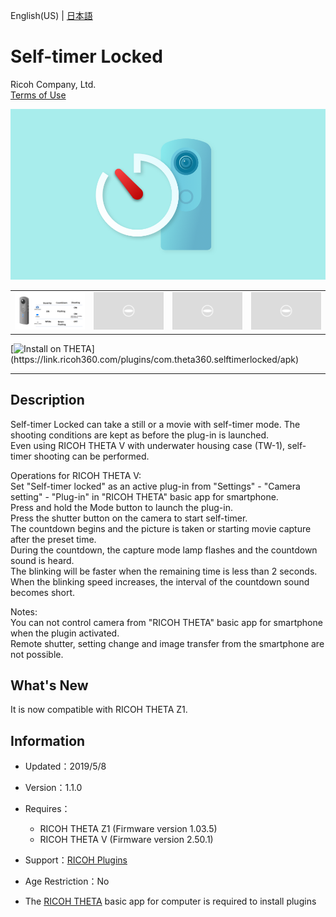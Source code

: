 English(US) | [日本語](README.ja.md)

# Self-timer Locked
Ricoh Company, Ltd.  
[Terms of Use](https://theta360.com/en/legal/terms_of_use_plugins/)

<div align="center">
 <img src="1.png">

 <table>
  <tr>
   <td><img src="2.png"></td>
   <td><img src="../../resources/common/img/noimg.png"></td>
   <td><img src="../../resources/common/img/noimg.png"></td>
   <td><img src="../../resources/common/img/noimg.png"></td>
  </tr>
 </table>
</div>

[![Install on THETA](https://assets.ricoh360.com/image/upload/v1/front/theta/install-button.svg?)](https://link.ricoh360.com/plugins/com.theta360.selftimerlocked/apk)

***

## Description
Self-timer Locked can take a still or a movie with self-timer mode. The shooting conditions are kept as before the plug-in is launched.  
Even using RICOH THETA V with underwater housing case (TW-1), self-timer shooting can be performed.  
  
Operations for RICOH THETA V:  
Set "Self-timer locked" as an active plug-in from "Settings" - "Camera setting" - "Plug-in" in "RICOH THETA" basic app for smartphone.  
Press and hold the Mode button to launch the plug-in.  
Press the shutter button on the camera to start self-timer.  
The countdown begins and the picture is taken or starting movie capture after the preset time.  
During the countdown, the capture mode lamp flashes and the countdown sound is heard.  
The blinking will be faster when the remaining time is less than 2 seconds. When the blinking speed increases, the interval of the countdown sound becomes short.  
  
Notes:  
You can not control camera from "RICOH THETA" basic app for smartphone when the plugin activated.  
Remote shutter, setting change and image transfer from the smartphone are not possible.  

## What's New
It is now compatible with RICOH THETA Z1.

## Information
  * Updated：2019/5/8
  * Version：1.1.0
  * Requires：
    * RICOH THETA Z1 (Firmware version 1.03.5)
    * RICOH THETA V (Firmware version 2.50.1)
  * Support：[RICOH Plugins](https://support.theta360.com/ja/)
  * Age Restriction：No

* The [RICOH THETA](https://theta360.com/ja/about/application/pc.html#app-detail-01) basic app for computer is required to install plugins

